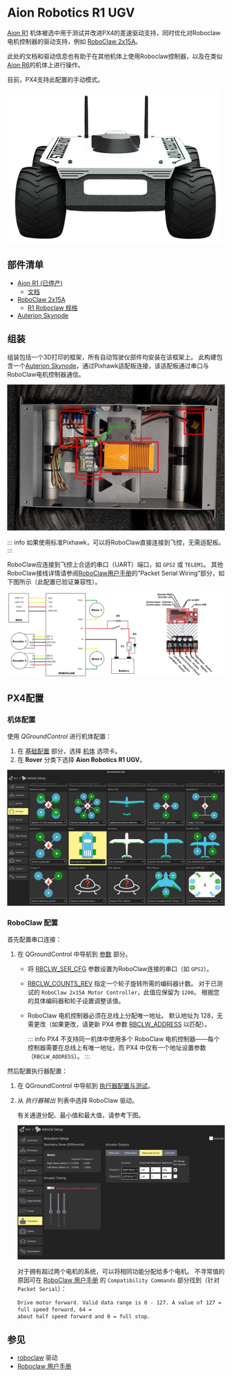 # Aion Robotics R1 UGV

<Badge type="tip" text="PX4 v1.15" />

[Aion R1](https://www.aionrobotics.com/) 机体被选中用于测试并改进PX4的差速驱动支持，同时优化对Roboclaw电机控制器的驱动支持，例如 [RoboClaw 2x15A](https://www.basicmicro.com/RoboClaw-2x15A-Motor-Controller_p_10.html)。

此处的文档和驱动信息也有助于在其他机体上使用Roboclaw控制器，以及在类似[Aion R6](https://www.aionrobotics.com/r6)的机体上进行操作。

目前，PX4支持此配置的手动模式。

![Aion Robotics R1 UGV](../../assets/airframes/rover/aion_r1/r1_rover_no_bg.png)

## 部件清单

- [Aion R1 (已停产)](https://www.aionrobotics.com/)
  - [文档](https://github-docs.readthedocs.io/en/latest/r1-ugv.html)
- [RoboClaw 2x15A](https://www.basicmicro.com/RoboClaw-2x15A-Motor-Controller_p_10.html)
  - [R1 Roboclaw 规格](https://resources.basicmicro.com/aion-robotics-r1-autonomous-robot/)
- [Auterion Skynode](../companion_computer/auterion_skynode.md)

## 组装

组装包括一个3D打印的框架，所有自动驾驶仪部件均安装在该框架上。
此构建包含一个[Auterion Skynode](../companion_computer/auterion_skynode.md)，通过Pixhawk适配板连接，该适配板通过串口与RoboClaw电机控制器通信。

![R1 组装](../../assets/airframes/rover/aion_r1/r1_assembly.png)

::: info
如果使用标准Pixhawk，可以将RoboClaw直接连接到飞控，无需适配板。
:::

RoboClaw应连接到飞控上合适的串口（UART）端口，如 `GPS2` 或 `TELEM1`。
其他RoboClaw接线详情请参阅[RoboClaw用户手册](https://downloads.basicmicro.com/docs/roboclaw_user_manual.pdf)的“Packet Serial Wiring”部分，如下图所示（此配置已验证兼容性）。

![串口接线编码器](../../assets/airframes/rover/aion_r1/wiring_r1.jpg)

## PX4配置

### 机体配置

使用 _QGroundControl_ 进行机体配置：

1. 在 [基础配置](../config/index.md) 部分，选择 [机体](../config/airframe.md) 选项卡。
1. 在 **Rover** 分类下选择 **Aion Robotics R1 UGV**。

![选择机体](../../assets/airframes/rover/aion_r1/r1_airframe.png)

### RoboClaw 配置

首先配置串口连接：

1. 在 QGroundControl 中导航到 [参数](../advanced_config/parameters.md) 部分。

   - 将 [RBCLW_SER_CFG](../advanced_config/parameter_reference.md#RBCLW_SER_CFG) 参数设置为RoboClaw连接的串口（如 `GPS2`）。
   - [RBCLW_COUNTS_REV](../advanced_config/parameter_reference.md#RBCLW_COUNTS_REV) 指定一个轮子旋转所需的编码器计数。
     对于已测试的 `RoboClaw 2x15A Motor Controller`，此值应保留为 `1200`。
     根据您的具体编码器和轮子设置调整该值。
   - RoboClaw 电机控制器必须在总线上分配唯一地址。
     默认地址为 128，无需更改（如果更改，请更新 PX4 参数 [RBCLW_ADDRESS](../advanced_config/parameter_reference.md#RBCLW_ADDRESS) 以匹配）。

     ::: info
     PX4 不支持同一机体中使用多个 RoboClaw 电机控制器——每个控制器需要在总线上有唯一地址，而 PX4 中仅有一个地址设置参数（`RBCLW_ADDRESS`）。
     :::

然后配置执行器配置：

1. 在 QGroundControl 中导航到 [执行器配置与测试](../config/actuators.md)。
1. 从 _执行器输出_ 列表中选择 RoboClaw 驱动。

   有关通道分配、最小值和最大值，请参考下图。

   ![RoboClaw QGC](../../assets/airframes/rover/aion_r1/roboclaw_actuator_config_qgc.png)

   对于拥有超过两个电机的系统，可以将相同功能分配给多个电机。
   不寻常值的原因可在 [RoboClaw 用户手册](https://downloads.basicmicro.com/docs/roboclaw_user_manual.pdf) 的 `Compatibility Commands` 部分找到（针对 `Packet Serial`）：

   ```plain
   Drive motor forward. Valid data range is 0 - 127. A value of 127 = full speed forward, 64 =
   about half speed forward and 0 = full stop.
   ```

## 参见

- [roboclaw](../modules/modules_driver.md#roboclaw) 驱动
- [Roboclaw 用户手册](https://downloads.basicmicro.com/docs/roboclaw_user_manual.pdf)